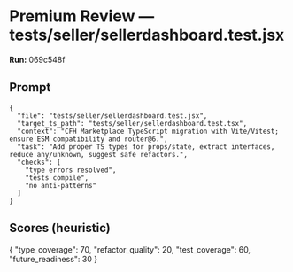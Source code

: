 # Premium Review — tests/seller/sellerdashboard.test.jsx

**Run:** 069c548f

## Prompt

```
{
  "file": "tests/seller/sellerdashboard.test.jsx",
  "target_ts_path": "tests/seller/sellerdashboard.test.tsx",
  "context": "CFH Marketplace TypeScript migration with Vite/Vitest; ensure ESM compatibility and router@6.",
  "task": "Add proper TS types for props/state, extract interfaces, reduce any/unknown, suggest safe refactors.",
  "checks": [
    "type errors resolved",
    "tests compile",
    "no anti-patterns"
  ]
}
```

## Scores (heuristic)

{
  "type_coverage": 70,
  "refactor_quality": 20,
  "test_coverage": 60,
  "future_readiness": 30
}

